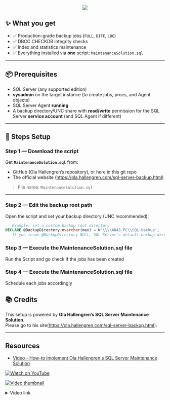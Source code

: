 
<p align="center">
  <img src="https://readme-typing-svg.herokuapp.com?size=22&duration=4000&color=00C7B7&center=true&vCenter=true&width=650&lines=Setup&nbsp;Backup&nbsp;With&nbsp;Ole&nbsp;Hallengren&nbsp;Script" />
</p>


## ✨ What you get

- ✅ Production-grade backup jobs (`FULL`, `DIFF`, `LOG`)
- ✅ DBCC CHECKDB integrity checks
- ✅ Index and statistics maintenance
- ✅ Everything installed via **one** script: `MaintenanceSolution.sql`

---

## 📦 Prerequisites

- SQL Server (any supported edition)
- **sysadmin** on the target instance (to create jobs, procs, and Agent objects)
- SQL Server Agent **running**
- A backup directory/UNC share with **read/write** permission for the SQL Server **service account** (and SQL Agent if different)

---

## 🚀 Steps Setup

### Step 1 — Download the script
Get **`MaintenanceSolution.sql`** from:
- GitHub (Ola Hallengren’s repository), or here in this git repo
- The official website (https://ola.hallengren.com/sql-server-backup.html)

> File name: `MaintenanceSolution.sql`

---

### Step 2 — Edit the backup root path
Open the script and set your backup directory (UNC recommended):

```sql
-- Example: set a custom backup root directory
DECLARE @BackupDirectory nvarchar(max) = N'\\\\ANAS_PC\\SQL-backup';
-- If you leave @BackupDirectory NULL, SQL Server's default backup directory is used.

```

### Step 3 — Execute the MaintenanceSolution.sql file
Run the Script and go check if the jobs has been created


### Step 4 — Execute the MaintenanceSolution.sql file
Schedule each jobs accordingly






## 📚 Credits

This setup is powered by **Ola Hallengren’s SQL Server Maintenance Solution**.  
Please go to his site(https://ola.hallengren.com/sql-server-backup.html).

---

## Resources

- [Video - How-to Implement Ola Hallengren's SQL Server Maintenance Solution](https://www.youtube.com/watch?v=iacDlUsc9UE)

[![Watch on YouTube](https://img.shields.io/badge/Watch-YouTube-red.svg)](https://www.youtube.com/watch?v=iacDlUsc9UE)

[![Video thumbnail](https://img.youtube.com/vi/iacDlUsc9UE/maxresdefault.jpg)](https://www.youtube.com/watch?v=iacDlUsc9UE)

<details>
  <summary>Video link</summary>

  https://www.youtube.com/watch?v=iacDlUsc9UE <br>
  https://www.youtube.com/watch?v=VoPRur2lSCo
</details>




